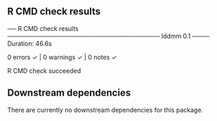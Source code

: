 
## R CMD check results

── R CMD check results ─────────────────────────────────── lddmm 0.1 ────
Duration: 46.6s

0 errors ✓ | 0 warnings ✓ | 0 notes ✓

R CMD check succeeded

## Downstream dependencies

There are currently no downstream dependencies for this package.